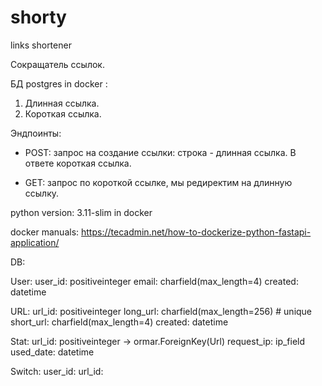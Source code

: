 # shorty
links shortener

Сокращатель ссылок.

БД postgres in docker :
1. Длинная ссылка.
2. Короткая ссылка.

Эндпоинты:

- POST: запрос на создание ссылки:
  строка - длинная ссылка.
  В ответе короткая ссылка.
  
- GET: запрос по короткой ссылке,
  мы редиректим на длинную ссылку.

python version: 3.11-slim in docker

docker manuals:
https://tecadmin.net/how-to-dockerize-python-fastapi-application/


DB:

User:
user_id: positiveinteger
email: charfield(max_length=4)
created: datetime

URL:
url_id: positiveinteger
long_url: charfield(max_length=256) # unique
short_url: charfield(max_length=4)
created: datetime

Stat:
url_id: positiveinteger  -> ormar.ForeignKey(Url)
request_ip: ip_field
used_date: datetime

Switch:
user_id:
url_id:

